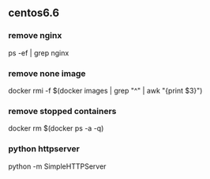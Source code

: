 centos6.6
---

### remove nginx

ps -ef | grep nginx

### remove none image

docker rmi -f $(docker images | grep "^<none>" | awk "{print $3}")

### remove stopped containers

docker rm $(docker ps -a -q)

### python httpserver

python -m SimpleHTTPServer
